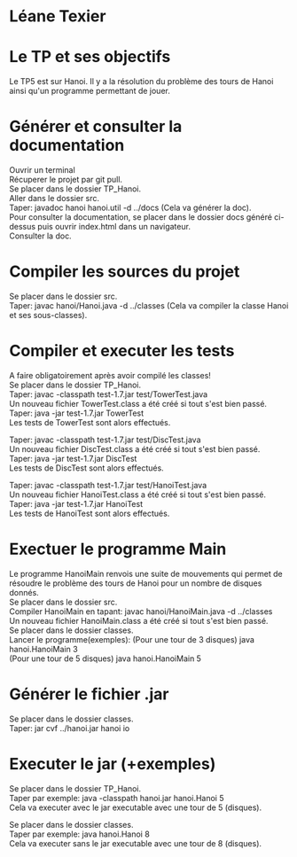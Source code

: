 # Léane Texier

# Le TP et ses objectifs             
Le TP5 est sur Hanoi. Il y a la résolution du problème des tours de Hanoi ainsi qu'un programme permettant de jouer.  


# Générer et consulter la documentation       
Ouvrir un terminal   
Récuperer le projet par git pull.    
Se placer dans le dossier TP_Hanoi.    
Aller dans le dossier src.      
Taper: javadoc hanoi hanoi.util -d ../docs (Cela va générer la doc).    
Pour consulter la documentation, se placer dans le dossier docs généré ci-dessus puis ouvrir index.html dans un navigateur.   
Consulter la doc.   


# Compiler les sources du projet           
Se placer dans le dossier src.   
Taper: javac hanoi/Hanoi.java -d ../classes (Cela va compiler la classe Hanoi et ses sous-classes).   


# Compiler et executer les tests              
A faire obligatoirement après avoir compilé les classes!      
Se placer dans le dossier TP_Hanoi.   
Taper: javac -classpath test-1.7.jar test/TowerTest.java     
Un nouveau fichier TowerTest.class a été créé si tout s'est bien passé.   
Taper: java -jar test-1.7.jar TowerTest   
Les tests de TowerTest sont alors effectués.   

Taper: javac -classpath test-1.7.jar test/DiscTest.java    
Un nouveau fichier DiscTest.class a été créé si tout s'est bien passé.  
Taper: java -jar test-1.7.jar DiscTest   
Les tests de DiscTest sont alors effectués.  

Taper: javac -classpath test-1.7.jar test/HanoiTest.java    
Un nouveau fichier HanoiTest.class a été créé si tout s'est bien passé.  
Taper: java -jar test-1.7.jar HanoiTest   
Les tests de HanoiTest sont alors effectués.   


# Exectuer le programme Main      
Le programme HanoiMain renvois une suite de mouvements qui permet de résoudre le problème des tours de Hanoi pour un nombre de disques donnés.   
Se placer dans le dossier src.  
Compiler HanoiMain en tapant: javac hanoi/HanoiMain.java -d ../classes   
Un nouveau fichier HanoiMain.class a été créé si tout s'est bien passé.    
Se placer dans le dossier classes.    
Lancer le programme(exemples): (Pour une tour de 3 disques) java hanoi.HanoiMain 3   
			       (Pour une tour de 5 disques) java hanoi.HanoiMain 5   



# Générer le fichier .jar              
Se placer dans le dossier classes.    
Taper: jar cvf ../hanoi.jar hanoi io    


# Executer le jar (+exemples)           
Se placer dans le dossier TP_Hanoi.   
Taper par exemple: java -classpath hanoi.jar hanoi.Hanoi 5      
Cela va executer avec le jar executable avec une tour de 5 (disques).    

Se placer dans le dossier classes.    
Taper par exemple: java hanoi.Hanoi 8   
Cela va executer sans le jar executable avec une tour de 8 (disques).   

